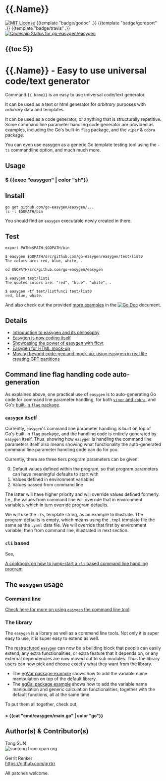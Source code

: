 # {{.Name}}

[![MIT License](http://img.shields.io/badge/License-MIT-blue.svg)](LICENSE)
{{template "badge/godoc" .}}
{{template "badge/goreport" .}}
{{template "badge/travis" .}}
[ ![Codeship Status for go-easygen/easygen](https://codeship.com/projects/4f9d9b30-b8ad-0133-b733-0e8881fc1b37/status?branch=master)](https://codeship.com/projects/135255)

## {{toc 5}}

# {{.Name}} - Easy to use universal code/text generator

Command `{{.Name}}` is an easy to use universal code/text generator.

It can be used as a text or html generator for _arbitrary_ purposes with _arbitrary_ data and templates.

It can be used as a code generator, or anything that is structurally repetitive. Some command line parameter handling code generator are provided as examples, including the Go's built-in `flag` package, and the `viper` & `cobra` package.

You can even use easygen as a generic Go template testing tool using the `-ts` commandline option, and much much more.


## Usage

### $ {{exec "easygen" | color "sh"}}

## Install

	go get github.com/go-easygen/easygen/...
	ls -l $GOPATH/bin

You should find an `easygen` executable newly created in there. 

## Test

	export PATH=$PATH:$GOPATH/bin

	$ easygen $GOPATH/src/github.com/go-easygen/easygen/test/list0
	The colors are: red, blue, white, .

	cd $GOPATH/src/github.com/go-easygen/easygen

	$ easygen test/list1 
	The quoted colors are: "red", "blue", "white", .

	$ easygen -tf test/listfunc1 test/list0
	red, blue, white.


And also check out the provided [more examples](https://godoc.org/github.com/go-easygen/easygen#pkg-examples) in the [![Go Doc](https://img.shields.io/badge/godoc-reference-4b68a3.svg)](https://godoc.org/github.com/go-easygen/easygen) document.


## Details

- [Introduction to easygen and its philosophy ](https://suntong.github.io/blogs/2016/01/01/easygen---easy-to-use-universal-code/text-generator)
- [Easygen is now coding itself ](https://sfxpt.wordpress.com/2015/07/04/easygen-is-now-coding-itself/)
- [Showcasing the power of easygen with ffcvt ](https://sfxpt.wordpress.com/2015/08/02/showcasing-the-power-of-easygen-with-ffcvt/)
- [Easygen for HTML mock-up ](https://sfxpt.wordpress.com/2015/07/10/easygen-for-mock-up/)
- [Moving beyond code-gen and mock-up, using easygen in real life creating GPT partitions](https://suntong.github.io/blogs/2015/12/26/creating-gpt-partitions-easily-on-the-command-line)

<a name="clfhcag" />

## Command line flag handling code auto-generation

[ ](https://suntong.github.io/blogs/)

As explained above, one practical use of `easygen` is to auto-generating Go code for command line parameter handling, for both [`viper` and `cobra`](https://github.com/suntong/blog/blob/master/GoOptP7-easygen.md), and Go's [built-in `flag` package](https://sfxpt.wordpress.com/2015/07/04/easygen-is-now-coding-itself/).


### `easygen` itself

Currently, `easygen`'s command line parameter handling is built on top of Go's built-in `flag` package, and the handling code is entirely generated by `easygen` itself. Thus, showing how `easygen` is handling the command line parameters itself also means showing what functionality the auto-generated command line parameter handling code can do for you. 

Currently, there are three tiers program parameters can be given:

0. Default values defined within the program, so that program parameters can have meaningful defaults to start with
0. Values defined in environment variables
0. Values passed from command line 

The latter will have higher priority and will override values defined formerly. I.e., the values from command line will override that in environment variables, which in turn override program defaults.

We will use the `-ts`, template string, as an example to illustrate. The program defaults is empty, which means using the `.tmpl` template file the same as the `.yaml` data file. We will override that first by environment variable, then from command line, illustrated in next section.

### `cli` based

See,

[A cookbook on how to jump-start a `cli` based command line handling program](cli-project.md#cookbook)

## The `easygen` usage

### Command line

[Check here for more on using `easygen` the command line tool](using_easygen.md).

### The library 

The `easygen` is a library as well as a command line tools. Not only it is super easy to use, it is super easy to extend as well.

The [restructured `easygen`](https://github.com/go-easygen/easygen/issues/10) can now be a building block that people can easily extend, any extra functionalities, or extra feature that it depends on, or any external dependencies are now moved out to sub modules. Thus the library users can now pick and choose exactly what they want from the library.

- The [egVar package example](http://godoc.org/github.com/go-easygen/easygen/egVar#example-package) shows how to add the variable name manipulation on top of the default library.
- The [egCal  package example](http://godoc.org/github.com/go-easygen/easygen/egCal#example-package) shows how to add the variable name manipulation and generic calculation functionalities, together with the default functions, all at the same time.

To put them all together, check out,

#### > {{cat "cmd/easygen/main.go" | color "go"}}

## Author(s) & Contributor(s)

Tong SUN  
![suntong from cpan.org](https://img.shields.io/badge/suntong-%40cpan.org-lightgrey.svg "suntong from cpan.org")

Gerrit Renker  
https://github.com/grrtrr

All patches welcome. 
